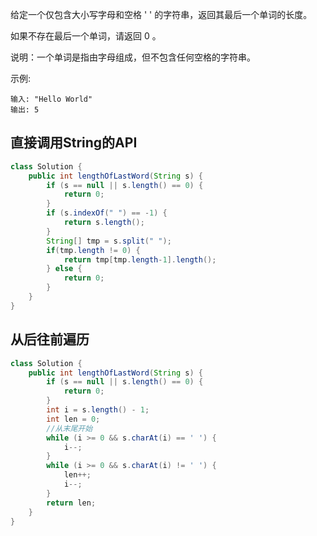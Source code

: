 给定一个仅包含大小写字母和空格 ' ' 的字符串，返回其最后一个单词的长度。

如果不存在最后一个单词，请返回 0 。

说明：一个单词是指由字母组成，但不包含任何空格的字符串。

示例:

```
输入: "Hello World"
输出: 5
```

## 直接调用String的API

```java
class Solution {
    public int lengthOfLastWord(String s) {
        if (s == null || s.length() == 0) {
            return 0;
        }
        if (s.indexOf(" ") == -1) {
            return s.length();
        }
        String[] tmp = s.split(" ");
        if(tmp.length != 0) {
            return tmp[tmp.length-1].length();
        } else {
            return 0;
        }
    }
}
```

## 从后往前遍历

```java
class Solution {
    public int lengthOfLastWord(String s) {
        if (s == null || s.length() == 0) {
            return 0;
        }
        int i = s.length() - 1;
        int len = 0;
        //从末尾开始
        while (i >= 0 && s.charAt(i) == ' ') {
            i--;
        }
        while (i >= 0 && s.charAt(i) != ' ') {
            len++;
            i--;
        }
        return len;
    }
}
```

